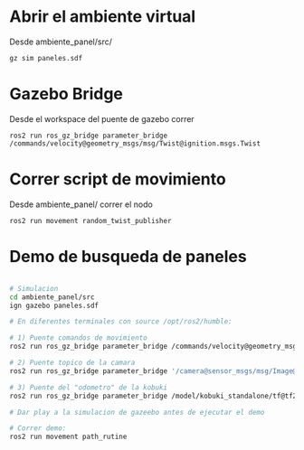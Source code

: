 # Abrir el ambiente virtual

Desde ambiente_panel/src/

  `gz sim paneles.sdf`

# Gazebo Bridge

Desde el workspace del puente de gazebo correr

  `ros2 run ros_gz_bridge parameter_bridge /commands/velocity@geometry_msgs/msg/Twist@ignition.msgs.Twist`

# Correr script de movimiento

Desde ambiente_panel/ correr el nodo

  `ros2 run movement random_twist_publisher` 


# Demo de busqueda de paneles
```bash

# Simulacion 
cd ambiente_panel/src
ign gazebo paneles.sdf

# En diferentes terminales con source /opt/ros2/humble:

# 1) Puente comandos de movimiento
ros2 run ros_gz_bridge parameter_bridge /commands/velocity@geometry_msgs/msg/Twist@ignition.msgs.Twist 

# 2) Puente topico de la camara
ros2 run ros_gz_bridge parameter_bridge '/camera@sensor_msgs/msg/Image@ignition.msgs.Image'

# 3) Puente del "odometro" de la kobuki
ros2 run ros_gz_bridge parameter_bridge /model/kobuki_standalone/tf@tf2_msgs/msg/TFMessage@gz.msgs.Pose_V

# Dar play a la simulacion de gazeebo antes de ejecutar el demo

# Correr demo:
ros2 run movement path_rutine
```
